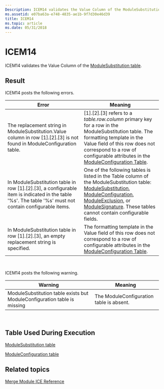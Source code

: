 ```yaml
---
Description: ICEM14 validates the Value Column of the ModuleSubstitution table.
ms.assetid: e07ba63a-e748-4835-ae1b-9f7d30e46d39
title: ICEM14
ms.topic: article
ms.date: 05/31/2018
---
```


# ICEM14

ICEM14 validates the Value Column of the [ModuleSubstitution table](modulesubstitution-table.md).

## Result

ICEM14 posts the following errors.



| Error                                                                                                                                                         | Meaning                                                                                                                                                                                                                                                                                                                                              |
|---------------------------------------------------------------------------------------------------------------------------------------------------------------|------------------------------------------------------------------------------------------------------------------------------------------------------------------------------------------------------------------------------------------------------------------------------------------------------------------------------------------------------|
| The replacement string in ModuleSubstitution.Value column in row \[1\].\[2\].\[3\] is not found in ModuleConfiguration table.                                 | \[1\].\[2\].\[3\] refers to a *table.row.column* primary key for a row in the ModuleSubstitution table. The formatting template in the Value field of this row does not correspond to a row of configurable attributes in the [ModuleConfiguration Table](moduleconfiguration-table.md).                                                            |
| In ModuleSubstitution table in row \[1\].\[2\].\[3\], a configurable item is indicated in the table '%s'. The table '%s' must not contain configurable items. | One of the following tables is listed in the Table column of the ModuleSubstitution table: [ModuleSubstitution](modulesubstitution-table.md), [ModuleConfiguration](moduleconfiguration-table.md), [ModuleExclusion](moduleexclusion-table.md), or [ModuleSignature](modulesignature-table.md). These tables cannot contain configurable fields. |
| In ModuleSubstitution table in row \[1\].\[2\].\[3\], an empty replacement string is specified.                                                               | The formatting template in the Value field of this row does not correspond to a row of configurable attributes in the [ModuleConfiguration Table](moduleconfiguration-table.md).                                                                                                                                                                    |



 

ICEM14 posts the following warning.



| Warning                                                                  | Meaning                                  |
|--------------------------------------------------------------------------|------------------------------------------|
| ModuleSubstitution table exists but ModuleConfiguration table is missing | The ModuleConfiguration table is absent. |



 

## Table Used During Execution

[ModuleSubstitution table](modulesubstitution-table.md)

[ModuleConfiguration table](moduleconfiguration-table.md)

## Related topics

<dl> <dt>

[Merge Module ICE Reference](merge-module-ice-reference.md)
</dt> </dl>

 

 



